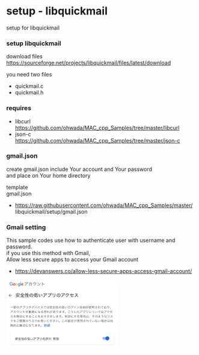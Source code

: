 setup - libquickmail
===============

setup for libquickmail <br/>

### setup libquickmail
download files <br/> 
https://sourceforge.net/projects/libquickmail/files/latest/download <br/>

you need two files <br/>
- quickmail.c
- quickmail.h

### requires
- libcurl <br/>
https://github.com/ohwada/MAC_cpp_Samples/tree/master/libcurl <br/>
- json-c <br/>
https://github.com/ohwada/MAC_cpp_Samples/tree/master/json-c <br/>

### gmail.json
create gmail.json include Your account and Your password <br/>
and place on Your home directory <br/>

template <br/>
gmail.json <br/>
- https://raw.githubusercontent.com/ohwada/MAC_cpp_Samples/master/ libquickmail/setup/gmail.json <br/>


### Gmail setting
This sample codes use how to authenticate user with username and password. <br/>
if you use this method with Gmail, <br/>
Allow less secure apps to access your Gmail account <br/>
- https://devanswers.co/allow-less-secure-apps-access-gmail-account/ <br/>

<img src="https://raw.githubusercontent.com/ohwada/MAC_cpp_Samples/master/libquickmail/setup/google_acount.png" width="300" />
